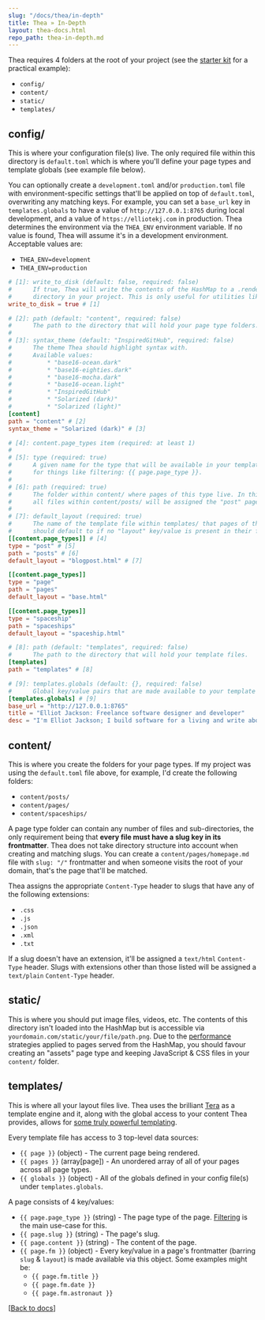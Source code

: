 ```yaml
---
slug: "/docs/thea/in-depth"
title: Thea » In-Depth
layout: thea-docs.html
repo_path: thea-in-depth.md
---
```


Thea requires 4 folders at the root of your project (see the [starter kit](https://github.com/elliotekj/thea-starter) for a practical example):

* `config/`
* `content/`
* `static/`
* `templates/`

## config/

This is where your configuration file(s) live. The only required file within this directory is `default.toml` which is where you'll define your page types and template globals (see example file below).

You can optionally create a `development.toml` and/or `production.toml` file with environment-specific settings that'll be applied on top of `default.toml`, overwriting any matching keys. For example, you can set a `base_url` key in `templates.globals` to have a value of `http://127.0.0.1:8765` during local development, and a value of `https://elliotekj.com` in production. Thea determines the environment via the `THEA_ENV` environment variable. If no value is found, Thea will assume it's in a development environment. Acceptable values are:

* `THEA_ENV=development`
* `THEA_ENV=production`

```toml filename=config/default.toml
# [1]: write_to_disk (default: false, required: false)
#      If true, Thea will write the contents of the HashMap to a .rendered/
#      directory in your project. This is only useful for utilities like purgecss.
write_to_disk = true # [1]

# [2]: path (default: "content", required: false)
#      The path to the directory that will hold your page type folders.
#
# [3]: syntax_theme (default: "InspiredGitHub", required: false)
#      The theme Thea should highlight syntax with.
#      Available values:
#          * "base16-ocean.dark"
#          * "base16-eighties.dark"
#          * "base16-mocha.dark"
#          * "base16-ocean.light"
#          * "InspiredGitHub"
#          * "Solarized (dark)"
#          * "Solarized (light)"
[content]
path = "content" # [2]
syntax_theme = "Solarized (dark)" # [3]

# [4]: content.page_types item (required: at least 1)
#
# [5]: type (required: true)
#      A given name for the type that will be available in your template files
#      for things like filtering: {{ page.page_type }}.
#
# [6]: path (required: true)
#      The folder within content/ where pages of this type live. In this case,
#      all files within content/posts/ will be assigned the "post" page type.
#
# [7]: default_layout (required: true)
#      The name of the template file within templates/ that pages of this type
#      should default to if no "layout" key/value is present in their frontmatter.
[[content.page_types]] # [4]
type = "post" # [5]
path = "posts" # [6]
default_layout = "blogpost.html" # [7]

[[content.page_types]]
type = "page"
path = "pages"
default_layout = "base.html"

[[content.page_types]]
type = "spaceship"
path = "spaceships"
default_layout = "spaceship.html"

# [8]: path (default: "templates", required: false)
#      The path to the directory that will hold your template files.
[templates]
path = "templates" # [8]

# [9]: templates.globals (default: {}, required: false)
#      Global key/value pairs that are made available to your template files: {{ globals.base_url }}
[templates.globals] # [9]
base_url = "http://127.0.0.1:8765"
title = "Elliot Jackson: Freelance software designer and developer"
desc = "I'm Elliot Jackson; I build software for a living and write about Swift, Rust, and other things."
```

## content/

This is where you create the folders for your page types. If my project was using the `default.toml` file above, for example, I'd create the following folders:

* `content/posts/`
* `content/pages/`
* `content/spaceships/`

A page type folder can contain any number of files and sub-directories, the only requirement being that **every file must have a slug key in its frontmatter**. Thea does not take directory structure into account when creating and matching slugs. You can create a `content/pages/homepage.md` file with `slug: "/"` frontmatter and when someone visits the root of your domain, that's the page that'll be matched.

Thea assigns the appropriate `Content-Type` header to slugs that have any of the following extensions:

* `.css`
* `.js`
* `.json`
* `.xml`
* `.txt`

If a slug doesn't have an extension, it'll be assigned a `text/html` `Content-Type` header. Slugs with extensions other than those listed will be assigned a `text/plain` `Content-Type` header.

## static/

This is where you should put image files, videos, etc. The contents of this directory isn't loaded into the HashMap but is accessible via `yourdomain.com/static/your/file/path.png`. Due to the [performance](/docs/thea/performance) strategies applied to pages served from the HashMap, you should favour creating an "assets" page type and keeping JavaScript & CSS files in your `content/` folder.

## templates/

This is where all your layout files live. Thea uses the brilliant [Tera](https://tera.netlify.com) as a template engine and it, along with the global access to your content Thea provides, allows for [some truly powerful templating](https://github.com/elliotekj/thea-starter/blob/master/templates/blogindex.html#L4).

Every template file has access to 3 top-level data sources:

* `{{ page }}` (object) - The current page being rendered.
* `{{ pages }}` (array[page]) - An unordered array of all of your pages across all page types.
* `{{ globals }}` (object) - All of the globals defined in your config file(s) under `templates.globals`.

A page consists of 4 key/values:

* `{{ page.page_type }}` (string) - The page type of the page. [Filtering](https://tera.netlify.com/docs/#filter) is the main use-case for this.
* `{{ page.slug }}` (string) - The page's slug.
* `{{ page.content }}` (string) - The content of the page.
* `{{ page.fm }}` (object) - Every key/value in a page's frontmatter (barring `slug` & `layout`) is made available via this object. Some examples might be:
    * `{{ page.fm.title }}`
    * `{{ page.fm.date }}`
    * `{{ page.fm.astronaut }}`

[[Back to docs](/docs/thea)]
